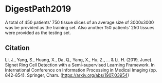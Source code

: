 # DigestPath2019
A total of 450 patients' 750 tissue slices of an average size of 3000x3000 was be provided as the training set. Also another 150 patients' 250 tissues were provided as the testing set.

## Citation
Li, J., Yang, S., Huang, X., Da, Q., Yang, X., Hu, Z., ... & Li, H. (2019, June). Signet Ring Cell Detection with a Semi-supervised Learning Framework. In International Conference on Information Processing in Medical Imaging (pp. 842-854). Springer, Cham. (https://arxiv.org/abs/1907.03954)



